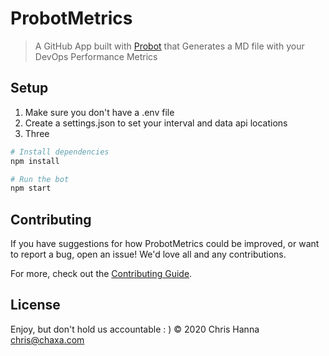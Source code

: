 # ProbotMetrics

> A GitHub App built with [Probot](https://github.com/probot/probot) that Generates a MD file with your DevOps Performance Metrics

## Setup
1. Make sure you don't have a .env file
2. Create a settings.json to set your interval and data api locations
3. Three

```sh
# Install dependencies
npm install

# Run the bot
npm start
```

## Contributing

If you have suggestions for how ProbotMetrics could be improved, or want to report a bug, open an issue! We'd love all and any contributions.

For more, check out the [Contributing Guide](CONTRIBUTING.md).



## License
Enjoy, but don't hold us accountable : )
© 2020 Chris Hanna <chris@chaxa.com>

